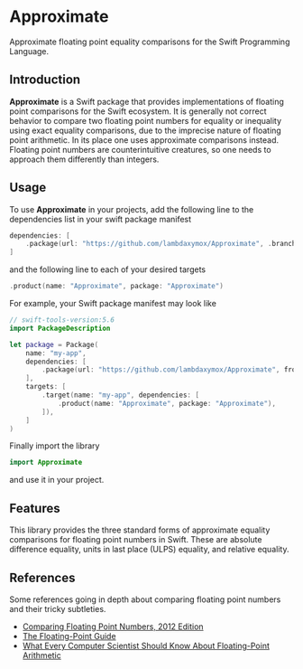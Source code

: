 # Approximate

Approximate floating point equality comparisons for the Swift Programming Language.

## Introduction
**Approximate** is a Swift package that provides implementations of floating point comparisons 
for the Swift ecosystem. It is generally not correct behavior to compare two floating 
point numbers for equality or inequality using exact equality comparisons, due to the 
imprecise nature of floating point arithmetic. In its place one uses approximate 
comparisons instead. Floating point numbers are counterintuitive creatures, so one needs 
to approach them differently than integers.

## Usage
To use **Approximate** in your projects, add the following line to the dependencies
list in your swift package manifest
```swift
dependencies: [
    .package(url: "https://github.com/lambdaxymox/Approximate", .branch("master")),
]
```
and the following line to each of your desired targets
```swift
.product(name: "Approximate", package: "Approximate")
```
For example, your Swift package manifest may look like
```swift
// swift-tools-version:5.6
import PackageDescription

let package = Package(
    name: "my-app",
    dependencies: [
        .package(url: "https://github.com/lambdaxymox/Approximate", from: "1.0.1"),
    ],
    targets: [
        .target(name: "my-app", dependencies: [
            .product(name: "Approximate", package: "Approximate"),
        ]),
    ]
)
```
Finally import the library
```swift
import Approximate
```
and use it in your project.

## Features
This library provides the three standard forms of approximate equality 
comparisons for floating point numbers in Swift. These are absolute difference 
equality, units in last place (ULPS) equality, and relative equality. 

## References
Some references going in depth about comparing floating point numbers and their 
tricky subtleties.
- [Comparing Floating Point Numbers, 2012 Edition](https://randomascii.wordpress.com/2012/02/25/comparing-floating-point-numbers-2012-edition/)
- [The Floating-Point Guide](https://floating-point-gui.de/errors/comparison/)
- [What Every Computer Scientist Should Know About Floating-Point Arithmetic](https://docs.oracle.com/cd/E19957-01/806-3568/ncg_goldberg.html)

